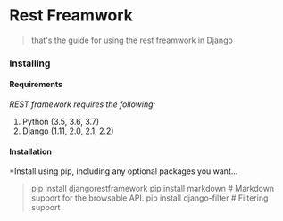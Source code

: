 # Rest Freamwork
> that's the guide for using the rest freamwork in Django

### Installing
#### Requirements
*REST framework requires the following:*
  1. Python (3.5, 3.6, 3.7)
  1. Django (1.11, 2.0, 2.1, 2.2)
#### Installation
*Install using pip, including any optional packages you want...

> pip install djangorestframework
> pip install markdown       # Markdown support for the browsable API.
> pip install django-filter  # Filtering support  

